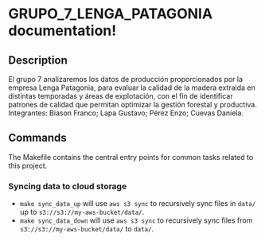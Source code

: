 # GRUPO_7_LENGA_PATAGONIA documentation!

## Description

El grupo 7 analizaremos los datos de producción proporcionados por la empresa Lenga Patagonia, para evaluar la calidad de la madera extraida en distintas temporadas y áreas de explotación, con el fin de identificar patrones de calidad que permitan optimizar la gestión forestal y productiva. Integrantes: Biason Franco; Lapa Gustavo; Pérez Enzo; Cuevas Daniela.

## Commands

The Makefile contains the central entry points for common tasks related to this project.

### Syncing data to cloud storage

* `make sync_data_up` will use `aws s3 sync` to recursively sync files in `data/` up to `s3://s3://my-aws-bucket/data/`.
* `make sync_data_down` will use `aws s3 sync` to recursively sync files from `s3://s3://my-aws-bucket/data/` to `data/`.


